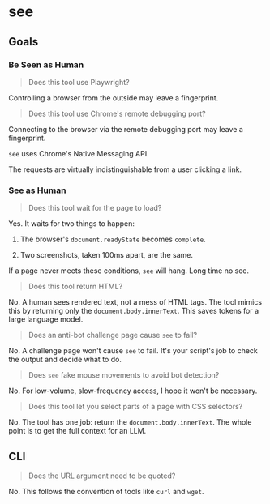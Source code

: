 # see

## Goals

### Be Seen as Human

> Does this tool use Playwright?

Controlling a browser from the outside may leave a fingerprint.

> Does this tool use Chrome's remote debugging port?

Connecting to the browser via the remote debugging port may leave a fingerprint.

`see` uses Chrome's Native Messaging API.

The requests are virtually indistinguishable from a user clicking a link.

### See as Human

> Does this tool wait for the page to load?

Yes. It waits for two things to happen:

1. The browser's `document.readyState` becomes `complete`.

1. Two screenshots, taken 100ms apart, are the same.

If a page never meets these conditions, `see` will hang. Long time no see.

> Does this tool return HTML?

No. A human sees rendered text, not a mess of HTML tags. The tool mimics this by returning only the `document.body.innerText`. This saves tokens for a large language model.

> Does an anti-bot challenge page cause `see` to fail?

No. A challenge page won't cause `see` to fail. It's your script's job to check the output and decide what to do.

> Does `see` fake mouse movements to avoid bot detection?

No. For low-volume, slow-frequency access, I hope it won't be necessary.

> Does this tool let you select parts of a page with CSS selectors?

No. The tool has one job: return the `document.body.innerText`. The whole point is to get the full context for an LLM.

## CLI

> Does the URL argument need to be quoted?

No. This follows the convention of tools like `curl` and `wget`.
